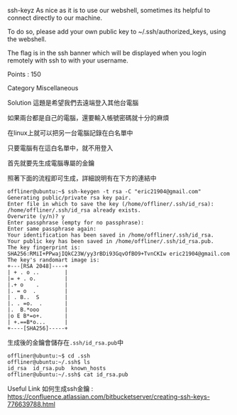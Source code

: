 ssh-keyz
As nice as it is to use our webshell, sometimes its helpful to connect directly to our machine. 

To do so, please add your own public key to ~/.ssh/authorized_keys, using the webshell. 

The flag is in the ssh banner which will be displayed when you login remotely with ssh to with your username. 

Points : 150

Category
Miscellaneous

Solution
這題是希望我們去遠端登入其他台電腦

如果兩台都是自己的電腦，還要輸入帳號密碼就十分的麻煩

在linux上就可以把另一台電腦記錄在白名單中

只要電腦有在這白名單中，就不用登入

首先就要先生成電腦專屬的金鑰

照著下面的流程即可生成，詳細說明有在下方的連結中
```shell
offliner@ubuntu:~$ ssh-keygen -t rsa -C "eric21904@gmail.com"
Generating public/private rsa key pair.
Enter file in which to save the key (/home/offliner/.ssh/id_rsa): 
/home/offliner/.ssh/id_rsa already exists.
Overwrite (y/n)? y
Enter passphrase (empty for no passphrase): 
Enter same passphrase again: 
Your identification has been saved in /home/offliner/.ssh/id_rsa.
Your public key has been saved in /home/offliner/.ssh/id_rsa.pub.
The key fingerprint is:
SHA256:RMiI+PPwajIQkC23W/yy3rBDi93GqvOfBO9+TvnCKIw eric21904@gmail.com
The key's randomart image is:
+---[RSA 2048]----+
| + . o ..        |
|= + . o.         |
|.+ o    .        |
|. = o  .         |
| . B..  S        |
|. . =o.  .       |
|.  B.*ooo        |
|o E B*=o+.       |
| +.==B*o...      |
+----[SHA256]-----+
```

生成後的金鑰會儲存在`.ssh/id_rsa.pub`中
```shell
offliner@ubuntu:~$ cd .ssh
offliner@ubuntu:~/.ssh$ ls
id_rsa  id_rsa.pub  known_hosts
offliner@ubuntu:~/.ssh$ cat id_rsa.pub
```


Useful Link
如何生成ssh金鑰 : https://confluence.atlassian.com/bitbucketserver/creating-ssh-keys-776639788.html
